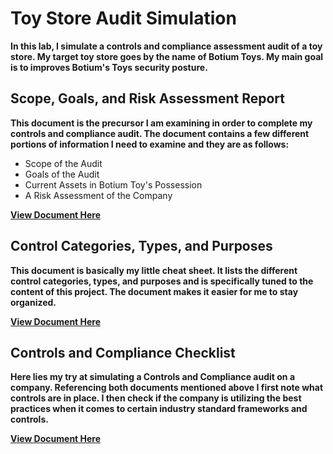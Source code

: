 <h1>Toy Store Audit Simulation</h1>

<b>In this lab, I simulate a controls and compliance assessment audit of a toy store. My target toy store goes by the name of Botium Toys. My main goal is to improves Botium's Toys security posture.</b>

<h2>Scope, Goals, and Risk Assessment Report</h2>

<b>This document is the precursor I am examining in order to complete my controls and compliance audit. The document contains a few different portions of information I need to examine and they are as follows:</b>

- Scope of the Audit
- Goals of the Audit
- Current Assets in Botium Toy's Possession
- A Risk Assessment of the Company

<b>[View Document Here](https://docs.google.com/document/d/1TRoqjZzVVGdwDfuRn-Hw4JJqIp-pN6dAmfu0QwBb6nA/edit?usp=sharing)</b>

<h2>Control Categories, Types, and Purposes</h2>

<b>This document is basically my little cheat sheet. It lists the different control categories, types, and purposes and is specifically tuned to the content of this project. The document makes it easier for me to stay organized.</b>

<b>[View Document Here](https://docs.google.com/document/d/15nPYxKHCb7QlUmgX0iA8ddCapzMbYchv6gOKHynDk7w/edit?usp=sharing&resourcekey=0-C8CqIN5dugCjilga8HuK1w)</b>

<h2>Controls and Compliance Checklist</h2>

<b>Here lies my try at simulating a Controls and Compliance audit on a company. Referencing both documents mentioned above I first note what controls are in place. I then check if the company is utilizing the best practices when it comes to certain industry standard frameworks and controls.</b>

<b>[View Document Here](https://docs.google.com/document/d/1xMpPhbyc4coe4PTd459_UFxUm3UJtVYIMouOcPRrwdU/edit?usp=sharing)</b>

<br />


<!--
 ```diff
- text in red
+ text in green
! text in orange
# text in gray
@@ text in purple (and bold)@@
```
--!>
